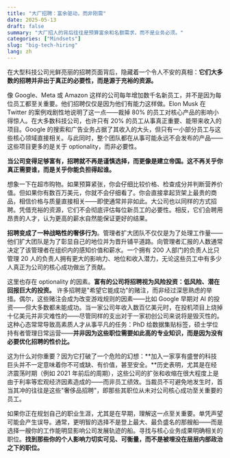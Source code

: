 ```yaml
---
title: "大厂招聘：富余驱动，而非刚需"
date: 2025-05-13
draft: false
summary: "大厂招人的背后往往是预算富余和名额需求，而不是业务必须。"
categories: ["Mindsets"]
slug: "big-tech-hiring"
lang: zh
---
```


在大型科技公司光鲜亮丽的招聘页面背后，隐藏着一个令人不安的真相：**它们大多数的招聘并非出于真正的必要性，而是源于充裕的资源。**

像 Google、Meta 或 Amazon 这样的公司每年增加数千名新员工，并不是因为每位员工都至关重要。他们招聘仅仅是因为他们有能力这样做。Elon Musk 在 Twitter 的案例戏剧性地说明了这一点——裁掉 80% 的员工对核心产品的影响小得惊人。在大多数科技公司，也许只有 20% 的员工从事真正重要、能带来收入的项目。Google 的搜索和广告业务占据了其收入的大头，但只有一小部分员工与这些核心领域直接相关。与此同时，整个团队都在从事可能永远不会发布的产品——这些项目更多的是关于 optionality，而非必要性。

**当公司变得足够富有，招聘就不再是谨慎选择，而更像是建立帝国。这不再关乎你真正需要谁，而是关乎你能负担得起谁。**

想象一下在超市购物。如果预算紧张，你会仔细比较价格、检查成分并判断营养价值。但如果你有数百万美元，你就不会仔细看了。你会直接拿起货架上最贵的商品，相信价格与质量直接相关——即使通常并非如此。大公司也以同样的方式招聘。凭借充裕的资源，它们不会彻底评估每位新员工的必要性。相反，它们会聘用昂贵的人才，认为更高的薪水自然能保证更好的结果。

**招聘变成了一种战略性的奢侈行为**。管理者扩大团队不仅仅是为了处理工作量——他们扩大团队是为了彰显自己的地位并为晋升铺平道路。向管理者汇报的人数通常决定了该管理者在组织内的感知价值和薪水。一个拥有 200 人部门的负责人比只管理 20 人的负责人拥有更大的影响力、地位和收入潜力，无论这些员工中有多少人真正为公司的核心成功做出了贡献。

这里也存在 optionality 的因素。**富有的公司将招聘视为风险投资：低风险、潜在回报巨大的投资。** 许多招聘是"希望它能成功"的赌注，而非经过深思熟虑的举措。偶尔，这些赌注会成为改变游戏规则的因素——比如 Google 早期对 AI 的投资——但大多数都未能成功。当一家公司年收入数百亿美元时，在投机项目上烧掉十亿美元并非灾难性的——尽管同样的支出对于一家初创公司来说将是毁灭性的。这种心态常常导致高素质人才从事平凡的任务：PhD 给数据集贴标签，硕士学位持有者管理日常运营——**并非因为这些职位需要如此高的专业知识，而是因为没有必要优化招聘的性价比。**

这为什么对你重要？因为它打破了一个危险的幻想：**加入一家享有盛誉的科技巨头并不一定意味着你不可或缺、有价值，甚至安全。**历史表明，尤其是在经济震荡时期（例如 2021 年前后的周期），这些公司的扩张和收缩在很大程度上是由于利率等宏观经济因素造成的——而非员工绩效。当裁员不可避免地发生时，首当其冲的往往是这些"奢侈品招聘"，即那些其职位从未对公司核心成功至关重要的员工。

如果你正在规划自己的职业生涯，尤其是在早期，理解这一点至关重要。单凭声望可能会产生误导。通常，更明智的选择不是登上最大、最负盛名的那艘船——而是选择一艘你的工作能明显影响公司发展轨迹的船。寻找与核心业务成果明确相关的职位。**找到那些你的个人影响力切实可见、可衡量，而不是被埋没在层层内部政治之下的职位。**